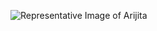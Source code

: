 ![Representative Image of Arijita](https://i.pinimg.com/564x/92/a1/58/92a1582508f100797763268d76490d4e.jpg)
